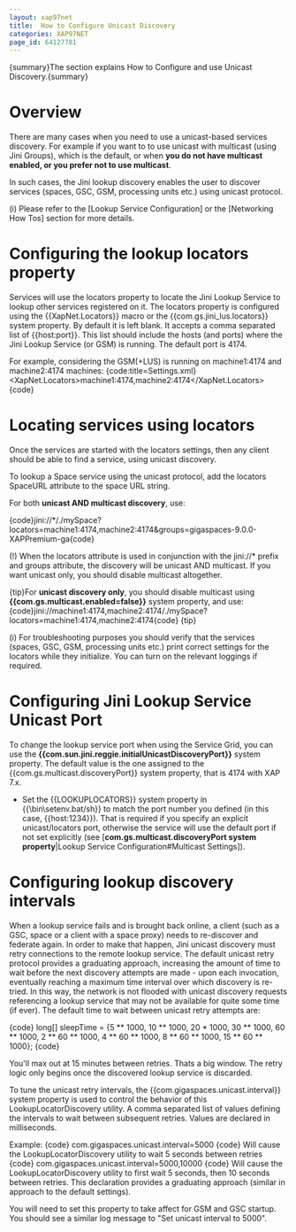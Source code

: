 ```yaml
---
layout: xap97net
title:  How to Configure Unicast Discovery
categories: XAP97NET
page_id: 64127781
---
```


{summary}The section explains How to Configure and use Unicast Discovery.{summary}

# Overview

There are many cases when you need to use a unicast-based services discovery. For example if you want to to use unicast with multicast (using Jini Groups), which is the default, or when **you do not have multicast enabled, or you prefer not to use multicast**.

In such cases, the Jini lookup discovery enables the user to discover services (spaces, GSC, GSM, processing units etc.) using unicast protocol.

(i) Please refer to the [Lookup Service Configuration] or the [Networking How Tos] section for more details.

# Configuring the lookup locators property

Services will use the locators property to locate the Jini Lookup Service to lookup other services registered on it. The locators property is configured using the {{XapNet.Locators}} macro or the {{com.gs.jini_lus.locators}} system property. By default it is left blank. It accepts a comma separated list of {{host:port}}. This list should include the hosts (and ports) where the Jini Lookup Service (or GSM) is running. The default port is 4174.

For example, considering the GSM(+LUS) is running on machine1:4174 and machine2:4174 machines:
{code:title=Settings.xml}
<XapNet.Locators>machine1:4174,machine2:4174</XapNet.Locators>
{code}

# Locating services using locators

Once the services are started with the locators settings, then any client should be able to find a service, using unicast discovery.

To lookup a Space service using the unicast protocol, add the locators SpaceURL attribute to the space URL string.

For both **unicast AND multicast discovery**, use:

{code}jini://*/./mySpace?locators=machine1:4174,machine2:4174&groups=gigaspaces-9.0.0-XAPPremium-ga{code}

(!) When the locators attribute is used in conjunction with the jini://* prefix and groups attribute, the discovery will be unicast AND multicast.
If you want unicast only, you should disable multicast altogether.

{tip}For **unicast discovery only**, you should disable multicast using **{{com.gs.multicast.enabled=false}}** system property, and use:
{code}jini://machine1:4174,machine2:4174/./mySpace?locators=machine1:4174,machine2:4174{code}
{tip}

(i) For troubleshooting purposes you should verify that the services (spaces, GSC, GSM, processing units etc.) print correct settings for the locators while they initialize. You can turn on the relevant loggings if required.

# Configuring Jini Lookup Service Unicast Port

To change the lookup service port when using the Service Grid, you can use the **{{com.sun.jini.reggie.initialUnicastDiscoveryPort}}** system property. The default value is the one assigned to the {{com.gs.multicast.discoveryPort}} system property, that is 4174 with XAP 7.x.
- Set the {{LOOKUPLOCATORS}} system property in {{<GigaSpaces Root>\bin\setenv.bat/sh}} to match the port number you defined (in this case, {{host:1234}}). That is required if you specify an explicit unicast/locators port, otherwise the service will use the default port if not set explicitly (see [**com.gs.multicast.discoveryPort system property**|Lookup Service Configuration#Multicast Settings]).

# Configuring lookup discovery intervals

When a lookup service fails and is brought back online, a client (such as a GSC, space or a client with a space proxy) needs to re-discover and federate again. In order to make that happen, Jini unicast discovery must retry connections to the remote lookup service. The default unicast retry protocol provides a graduating approach, increasing the amount of time to wait before the next discovery attempts are made - upon each invocation, eventually reaching a maximum time interval over which discovery is re-tried. In this way, the network is not flooded with unicast discovery requests referencing a lookup service that may not be available for quite some time (if ever). The default time to wait between unicast retry attempts are:

{code}
long[] sleepTime = {5 ** 1000, 10 ** 1000, 20 * 1000,
                                    30 ** 1000, 60 ** 1000,
                                    2 ** 60 ** 1000, 4 ** 60 ** 1000,
                                    8 ** 60 ** 1000, 15 ** 60 ** 1000};
{code}

You'll max out at 15 minutes between retries. Thats a big window.
The retry logic only begins once the discovered lookup service is discarded.

To tune the unicast retry intervals, the {{com.gigaspaces.unicast.interval}} system property is used to control the behavior of this LookupLocatorDiscovery utility. A comma separated list of values defining the intervals to wait between subsequent retries. Values are declared in milliseconds.

Example:
{code}
com.gigaspaces.unicast.interval=5000
{code}
Will cause the LookupLocatorDiscovery utility to wait 5 seconds between retries
{code}
com.gigaspaces.unicast.interval=5000,10000
{code}
Will cause the LookupLocatorDiscovery utility to first wait 5 seconds, then 10 seconds between retries. This declaration provides a graduating approach (similar in approach to the default settings).

You will need to set this property to take affect for GSM and GSC startup. You should see a similar log message to "Set unicast interval to 5000".